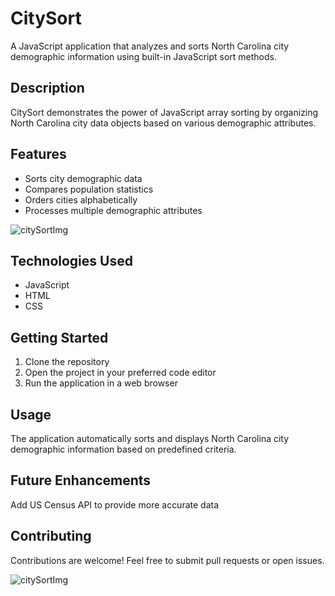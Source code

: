 # CitySort

A JavaScript application that analyzes and sorts North Carolina city demographic information using built-in JavaScript sort methods.

## Description
CitySort demonstrates the power of JavaScript array sorting by organizing North Carolina city data objects based on various demographic attributes.

## Features
- Sorts city demographic data
- Compares population statistics
- Orders cities alphabetically
- Processes multiple demographic attributes

![citySortImg](https://user-images.githubusercontent.com/91100506/188512680-e6f0cbf9-8479-43e3-a085-edf1644b68e8.jpg)

## Technologies Used
- JavaScript
- HTML
- CSS

## Getting Started
1. Clone the repository
2. Open the project in your preferred code editor
3. Run the application in a web browser

## Usage
The application automatically sorts and displays North Carolina city demographic information based on predefined criteria. 

## Future Enhancements
Add US Census API to provide more accurate data

## Contributing
Contributions are welcome! Feel free to submit pull requests or open issues.
 
![citySortImg](https://user-images.githubusercontent.com/91100506/188512680-e6f0cbf9-8479-43e3-a085-edf1644b68e8.jpg)
